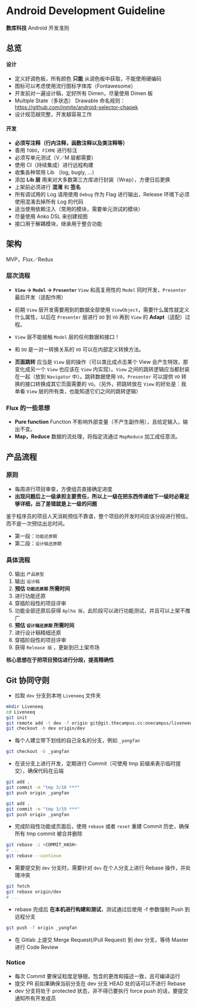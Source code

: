 # Android Development Guideline
**数库科技** Android 开发准则

## 总览

#### 设计
- 定义好调色板，所有颜色 **只能** 从调色板中获取，不能使用硬编码
- 图标可以考虑使用流行图标字体库（Fontawesome）
- 开发前对一遍设计稿，定好所有 Dimen，尽量使用 Dimen 板
- Multiple State（多状态） Drawable 命名规则：https://github.com/inmite/android-selector-chapek
- 设计规范越完整，开发越容易工作

#### 开发
- **必须写注释（行内注释，函数注释以及类注释等）**
- 善用 `TODO`，`FIXME` 进行标注
- 必须写单元测试（V／M 层都需要）
- 使用 CI（持续集成）进行远程构建
- 收集各种常用 Lib （log, bugly, ...）
- 添加 **Lib 层** 用来对大多数第三方库进行封装（Wrap），方便日后更换
- 上架前必须进行 **混淆** 和 **签名**
- 所有调试用的 Log 请用使用 `Debug` 作为 Flag 进行输出，Release 环境下必须使用混淆去掉所有 Log 的代码
- 适当使用依赖注入（常用的模块，需要单元测试的模块）
- 尽量使用 Anko DSL 来创建视图
- 接口用于解耦模块，继承用于整合功能


## 架构
MVP，Flux／Redux

### 层次流程
- **`View` -> `Model` -> `Presenter`**
`View` 和高复用性的 `Model` 同时开发，`Presenter` 最后开发（适配作用）

- 前期 `View` 层开发需要用到的数据全部使用 `ViewObject`，需要什么属性就定义什么属性，以后在 `Presenter` 层进行 `DO` 到 `VO` 再到 `View` 的 **Adapt**（适配）过程。

- `View` 层不能接触 `Model` 层的任何数据和接口！

- 和 `DO` 是一对一转换关系的 `VO` 可以在内部定义转换方法。

- **页面跳转** 应当是 `View` 层的操作（可以类比成点击某个 View 会产生特效，那变化成另一个 `View` 也应该在 `View` 内实现）。`View` 之间的跳转逻辑应当都封装在一起（放到 `Navigator` 中）。跳转数据使用 `VO`，`Presenter` 可以提供 `VO` 转换的接口转换成其它页面需要的 `VO`。（另外，把跳转放在 `View` 的好处是：我单看 `View` 层的所有类，也能知道它们之间的跳转逻辑）

### Flux 的一些思想
- **Pure function**
Function 不影响外部变量（不产生副作用），且给定输入，输出不变。
- **Map，Reduce**
数据的流处理，将指定流通过 `MapReduce`  加工成任意流。


## 产品流程

### 原则
- 每周进行项目审查，方便组员直接确定进度
- **出现问题后上一级承担主要责任，所以上一级在把东西传递给下一级时必需足够详细，出了差错就是上一级的问题**

鉴于程序员的项目人天消耗预估不靠谱，整个项目的开发时间应该分段进行预估，而不是一次预估出总时间。
- 第一段：`功能还原期`
- 第二段：`设计稿还原期`

### 具体流程
0. 输出 `产品原型`
0. 输出 `设计稿 `
0. **预估 `功能还原期` 所需时间**
0. 进行功能还原
0. 穿插阶段性的项目评审
0. 功能全部还原后获得 `Aplha 版`，此阶段可以进行功能测试，并且可以上架不推广
0. **预估 `设计稿还原期` 所需时间**
0. 进行设计稿精细还原
0. 穿插阶段性的项目评审
0. 获得 `Release 版` ，更新到已上架市场

**核心思想在于把项目预估进行分段，提高精确性**


## Git 协同守则

- 拉取 `dev` 分支到本地 `Liveneeq` 文件夹

```sh
mkdir Liveneeq
cd Liveneeq
git init
git remote add -t dev -f origin git@git.thecampus.cc:onecampus/liveneeq-android.git
git checkout -b dev origin/dev
```

- 每个人建立带下划线的自己全名的分支，例如 `_yangfan`

```sh
git checkout -b _yangfan
```

- 在该分支上进行开发，定期进行 Commit（可使用 tmp 前缀来表示临时提交），确保代码在云端

```sh
git add .
git commit -m "tmp 3/18 ***"
git push origin _yangfan

git add .
git commit -m "tmp 3/19 ***"
git push origin _yangfan
```

- 完成阶段性功能或页面后，使用 `rebase` 或者 `reset` 重建 Commit 历史，确保所有 tmp commit 被合并删除

```sh
git rebase -i <COMMIT_HASH>
# ...
git rebase --continue
```

- 需要提交到 `dev` 分支时，需要针对 `dev` 在个人分支上进行 Rebase 操作，并处理冲突

```sh
git fetch
git rebase origin/dev
# ...
```

- rebase 完成后 **在本机进行构建和测试**，测试通过后使用 -f 参数强制 Push 到远程分支

```sh
git push -f origin _yangfan
```

- 在 Gitlab 上提交 Merge Request(/Pull Request) 到 dev 分支，等待 Master 进行 Code Review

### Notice
- 每次 Commit 要保证粒度足够细，包含的更改和描述一致，且可编译运行
- 提交 PR 前如果确保当前分支在 dev 分支 HEAD 处的话可以不进行 Rebase
- dev 分支将处于 protected 状态，非不得已要执行 force push 的话，要提交通知所有开发成员

